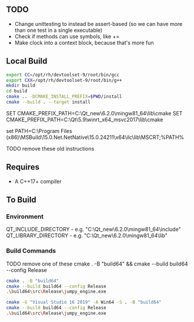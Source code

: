 ## TODO
- Change unittesting to instead be assert-based (so we can have more
  than one test in a single executable)
- Check if methods can use symbols, like +=
- Make clock into a context block, because that's more fun

## Local Build
```sh
export CC=/opt/rh/devtoolset-9/root/bin/gcc
export CXX=/opt/rh/devtoolset-9/root/bin/g++
mkdir build
cd build
cmake .. -DCMAKE_INSTALL_PREFIX=$PWD/install
cmake --build . --target install
```


SET CMAKE_PREFIX_PATH=C:\Qt_new\6.2.0\mingw81_64\lib\cmake
SET CMAKE_PREFIX_PATH=C:\Qt\5.9\winrt_x64_msvc2017\lib\cmake


set PATH=C:\Program Files (x86)\MSBuild\15.0\.Net\.NetNative\15.0.24211\x64\ilc\lib\MSCRT;%PATH%


TODO remove these old instructions


## Requires
- A C++17+ compiler


## To Build
### Environment
QT_INCLUDE_DIRECTORY - e.g. "C:\Qt_new\6.2.0\mingw81_64\include"
QT_LIBRARY_DIRECTORY - e.g. "C:\Qt_new\6.2.0\mingw81_64\lib"


### Build Commands
TODO remove one of these
cmake . -B "build64" && cmake --build build64 --config Release
```sh
cmake . -B "build64"
cmake --build build64 --config Release
.\build64\src\Release\jumpy_engine.exe
```

```sh
cmake -G "Visual Studio 16 2019" -A Win64 -S . -B "build64"
cmake --build build64 --config Release
.\build64\src\Release\jumpy_engine.exe
```
